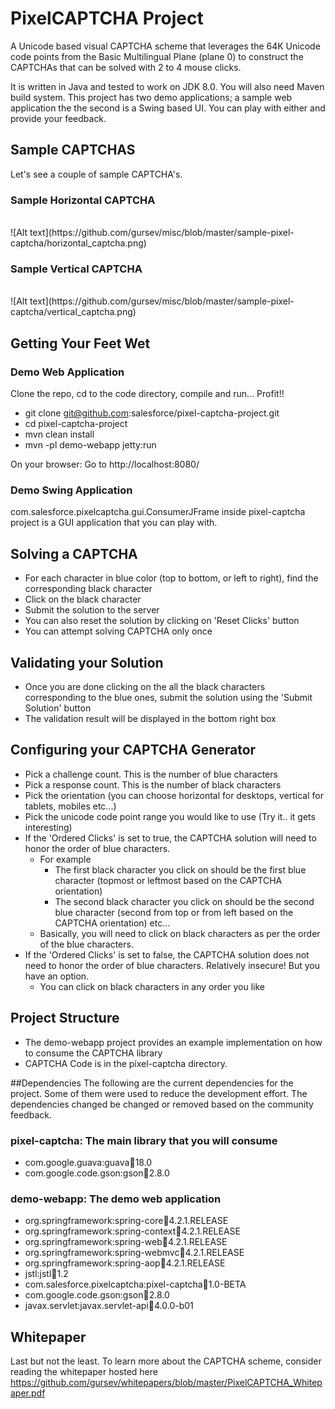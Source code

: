 # PixelCAPTCHA Project
A Unicode based visual CAPTCHA scheme that leverages the 64K Unicode code points from the Basic Multilingual Plane (plane 0) to construct the CAPTCHAs that can be solved with 2 to 4 mouse clicks.

It is written in Java and tested to work on JDK 8.0. You will also need Maven build system. This project has two demo applications; a sample web application the the second is a Swing based UI. You can play with either and provide your feedback.

## Sample CAPTCHAS
Let's see a couple of sample CAPTCHA's.

### Sample Horizontal CAPTCHA
<br/>
![Alt text](https://github.com/gursev/misc/blob/master/sample-pixel-captcha/horizontal_captcha.png)

### Sample Vertical CAPTCHA
<br/>
![Alt text](https://github.com/gursev/misc/blob/master/sample-pixel-captcha/vertical_captcha.png)

## Getting Your Feet Wet
### Demo Web Application
Clone the repo, cd to the code directory, compile and run... Profit!!
* git clone git@github.com:salesforce/pixel-captcha-project.git
* cd pixel-captcha-project
* mvn clean install
* mvn -pl demo-webapp jetty:run

On your browser: Go to http://localhost:8080/

### Demo Swing Application
com.salesforce.pixelcaptcha.gui.ConsumerJFrame inside pixel-captcha project is a GUI application that you can play with.

## Solving a CAPTCHA
* For each character in blue color (top to bottom, or left to right), find the corresponding black character
* Click on the black character
* Submit the solution to the server
* You can also reset the solution by clicking on 'Reset Clicks' button
* You can attempt solving CAPTCHA only once

## Validating your Solution
* Once you are done clicking on the all the black characters corresponding to the blue ones, submit the solution using the 'Submit Solution' button
* The validation result will be displayed in the bottom right box

## Configuring your CAPTCHA Generator
* Pick a challenge count. This is the number of blue characters
* Pick a response count. This is the number of black characters
* Pick the orientation (you can choose horizontal for desktops, vertical for tablets, mobiles etc...)
* Pick the unicode code point range you would like to use (Try it.. it gets interesting)
* If the 'Ordered Clicks' is set to true, the CAPTCHA solution will need to honor the order of blue characters. 
  * For example
    * The first black character you click on should be the first blue character (topmost or leftmost based on the CAPTCHA orientation)
    * The second black character you click on should be the second blue character (second from top or from left based on the CAPTCHA orientation) etc... 
  * Basically, you will need to click on black characters as per the order of the blue characters.
* If the 'Ordered Clicks' is set to false, the CAPTCHA solution does not need to honor the order of blue characters. Relatively insecure! But you have an option.
  * You can click on black characters in any order you like

## Project Structure
* The demo-webapp project provides an example implementation on how to consume the CAPTCHA library
* CAPTCHA Code is in the pixel-captcha directory.

##Dependencies
The following are the current dependencies for the project. Some of them were used to reduce the development effort. The dependencies changed be changed or removed based on the community feedback.

### pixel-captcha: The main library that you will consume
* com.google.guava:guava:jar:18.0
* com.google.code.gson:gson:jar:2.8.0

### demo-webapp: The demo web application
* org.springframework:spring-core:jar:4.2.1.RELEASE
* org.springframework:spring-context:jar:4.2.1.RELEASE
* org.springframework:spring-web:jar:4.2.1.RELEASE
* org.springframework:spring-webmvc:jar:4.2.1.RELEASE
* org.springframework:spring-aop:jar:4.2.1.RELEASE
* jstl:jstl:jar:1.2
* com.salesforce.pixelcaptcha:pixel-captcha:jar:1.0-BETA
* com.google.code.gson:gson:jar:2.8.0
* javax.servlet:javax.servlet-api:jar:4.0.0-b01

## Whitepaper

Last but not the least. To learn more about the CAPTCHA scheme, consider reading the whitepaper hosted here https://github.com/gursev/whitepapers/blob/master/PixelCAPTCHA_Whitepaper.pdf

